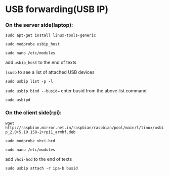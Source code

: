 # USB forwarding(USB IP)


### On the server side(laptop):

```sudo apt-get install linux-tools-generic```

```sudo modprobe usbip_host```

```sudo nano /etc/modules```

add ```usbip_host``` to the end of texts

```lsusb``` to see a list of attached USB devices

```sudo usbip list -p -l```

```sudo usbip bind --busid=``` enter busid from the above list command

```sudo usbipd```

### On the client side(rpi):

```wget http://raspbian.mirror.net.in/raspbian/raspbian/pool/main/l/linux/usbip_2.0+5.10.158-2+rpi1_armhf.deb```

```sudo modprobe vhci-hcd```

```sudo nano /etc/modules```

add ```vhci-hcd``` to the end of texts

```sudo usbip attach -r ipa-b busid```

